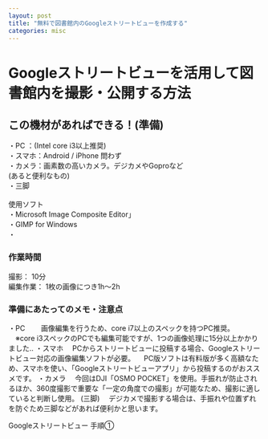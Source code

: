 ```yaml
---
layout: post
title: "無料で図書館内のGoogleストリートビューを作成する"
categories: misc
---
```


<div align="left">
<h1>Googleストリートビューを活用して図書館内を撮影・公開する方法</h1>
<h2>この機材があればできる！(準備)</h2>
・PC ：(Intel core i3以上推奨)<br>
・スマホ：Android / iPhone 問わず<br>
・カメラ：画素数の高いカメラ。デジカメやGoproなど<br>
(あると便利なもの)<br>
・三脚<br><br>
使用ソフト<br>
・Microsoft Image Composite Editor」<br>
・GIMP for Windows<br>
・　　　<br>

<h3>作業時間</h3>
撮影： 10分<br>
編集作業： 1枚の画像につき1h～2h<br>
<h3>準備にあたってのメモ・注意点</h3>
・PC　
　画像編集を行うため、core i7以上のスペックを持つPC推奨。
　※core i3スペックのPCでも編集可能ですが、1つの画像処理に15分以上かかりました..
・スマホ
　PCからストリートビューに投稿する場合、Googleストリートビュー対応の画像編集ソフトが必要。
　PC版ソフトは有料版が多く高額なため、スマホを使い、「Googleストリートビューアプリ」から投稿するのがおススメです。
・カメラ
　今回はDJI「OSMO POCKET」を使用。手振れが防止されるほか、360度撮影で重要な「一定の角度での撮影」が可能なため、撮影に適していると判断し使用。
(三脚)　
デジカメで撮影する場合は、手振れや位置ずれを防ぐため三脚などがあれば便利かと思います。
　

Googleストリートビュー
手順①　
</div>
